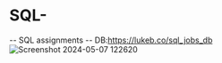 # SQL-
-- SQL assignments
-- DB:https://lukeb.co/sql_jobs_db
![Screenshot 2024-05-07 122620](https://github.com/cybernewbee/SQL-/assets/121833641/ad92afc4-f740-479a-a407-7c01df56fdca)
